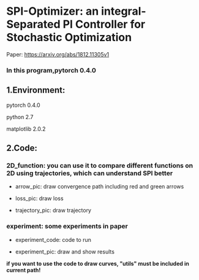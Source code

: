 # SPI-Optimizer: an integral-Separated PI Controller for Stochastic Optimization

Paper: https://arxiv.org/abs/1812.11305v1

### In this program,pytorch 0.4.0



## 1.Environment:

pytorch 0.4.0

python 2.7

matplotlib 2.0.2



## 2.Code:



### 2D_function:   you can use it to compare different functions on 2D using  trajectories, which can understand SPI better



- arrow_pic:  draw convergence path including red and green arrows

- loss_pic: draw loss

- trajectory_pic: draw trajectory



### experiment:  some experiments in paper



- experiment_code: code to run

- experiment_pic: draw and show results



**if you want to use the code to draw curves, "utils"  must be included in current path!**